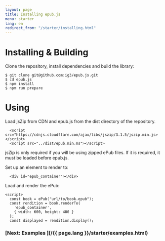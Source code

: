 ```yaml
---
layout: page
title: Installing epub.js
menu: starter
lang: en
redirect_from: "/starter/installing.html"
---
```


# Installing & Building

Clone the repository, install dependencies and build the library:

```
$ git clone git@github.com:ig3/epub.js.git
$ cd epub.js
$ npm install
$ npm run prepare

```

# Using

Load jsZip from CDN and epub.js from the dist directory of the repository.

```
  <script src="https://cdnjs.cloudflare.com/ajax/libs/jszip/3.1.5/jszip.min.js></script>
  <script src="../dist/epub.min.ms"></script>
```

jsZip is only required if you will be using zipped ePub files. If it is
required, it must be loaded before epub.js.


Set up an element to render to:

```
  <div id="epub_container"></div>
```

Load and render the ePub:

```
<script>
  const book = ePub("url/to/book.epub");
  const rendition = book.renderTo(
    'epub_container',
    { width: 600, height: 400 }
  );
  const displayed = rendition.display();
```

###  [Next: Examples ](/{{ page.lang }}/starter/examples.html)
